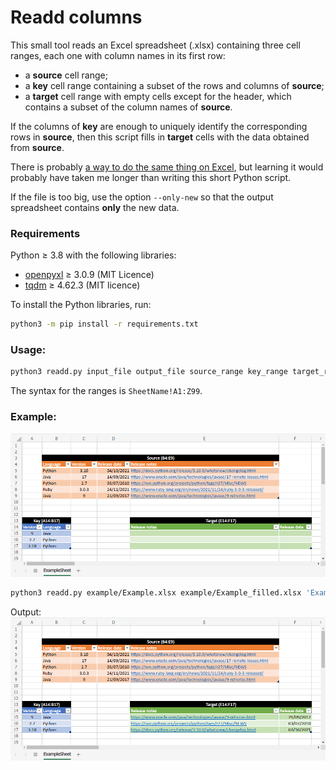 # Readd columns

This small tool reads an Excel spreadsheet (.xlsx) containing three cell
ranges, each one with column names in its first row:
- a **source** cell range;
- a **key** cell range containing a subset of the rows and columns of
  **source**;
- a **target** cell range with empty cells except for the header, which
  contains a subset of the column names of **source**.

If the columns of **key** are enough to uniquely identify the corresponding
rows in **source**, then this script fills in **target** cells with
the data obtained from **source**.

There is probably [a way to do the same thing on Excel](https://support.microsoft.com/en-gb/office/look-up-values-with-vlookup-index-or-match-68297403-7c3c-4150-9e3c-4d348188976b),
but learning it would probably have taken me longer
than writing this short Python script.

If the file is too big, use the option `--only-new` so that the output
spreadsheet contains **only** the new data.

### Requirements
Python &geq; 3.8 with the following libraries:
- [openpyxl](https://foss.heptapod.net/openpyxl/openpyxl) &geq; 3.0.9 (MIT Licence)
- [tqdm](https://github.com/tqdm/tqdm) &geq; 4.62.3 (MIT licence)

To install the Python libraries, run:

```sh
python3 -m pip install -r requirements.txt
```

### Usage:
```sh
python3 readd.py input_file output_file source_range key_range target_range
```
The syntax for the ranges is `SheetName!A1:Z99`.

### Example:

![Example - input](example/input.png)

```sh
python3 readd.py example/Example.xlsx example/Example_filled.xlsx 'ExampleSheet!B4:E9' 'ExampleSheet!A14:B17' 'ExampleSheet!E14:F17'
```

Output:
![Example - input](example/output.png)

